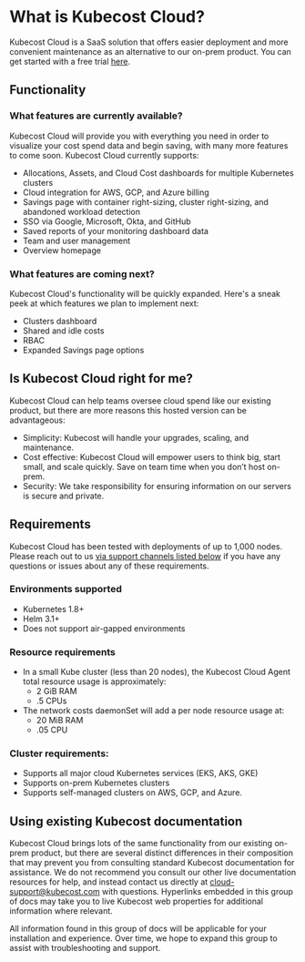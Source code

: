 # What is Kubecost Cloud?

Kubecost Cloud is a SaaS solution that offers easier deployment and more convenient maintenance as an alternative to our on-prem product. You can get started with a free trial [here](http://app.kubecost.com/signup).

## Functionality

### What features are currently available?

Kubecost Cloud will provide you with everything you need in order to visualize your cost spend data and begin saving, with many more features to come soon. Kubecost Cloud currently supports:

* Allocations, Assets, and Cloud Cost dashboards for multiple Kubernetes clusters
* Cloud integration for AWS, GCP, and Azure billing
* Savings page with container right-sizing, cluster right-sizing, and abandoned workload detection
* SSO via Google, Microsoft, Okta, and GitHub
* Saved reports of your monitoring dashboard data
* Team and user management
* Overview homepage

### What features are coming next?

Kubecost Cloud's functionality will be quickly expanded. Here's a sneak peek at which features we plan to implement next:

* Clusters dashboard
* Shared and idle costs
* RBAC
* Expanded Savings page options

## Is Kubecost Cloud right for me?

Kubecost Cloud can help teams oversee cloud spend like our existing product, but there are more reasons this hosted version can be advantageous:

* Simplicity: Kubecost will handle your upgrades, scaling, and maintenance.
* Cost effective: Kubecost Cloud will empower users to think big, start small, and scale quickly. Save on team time when you don’t host on-prem.
* Security: We take responsibility for ensuring information on our servers is secure and private.

## Requirements

Kubecost Cloud has been tested with deployments of up to 1,000 nodes. Please reach out to us [via support channels listed below](https://docs.google.com/document/d/1aC\_Xx4\_IHm392vCMcDVy6ereTSHB4IuPcqkuQRQackU/edit#heading=h.y90zj4a1kvu3) if you have any questions or issues about any of these requirements.&#x20;

### Environments supported

* Kubernetes 1.8+
* Helm 3.1+
* Does not support air-gapped environments

### Resource requirements

* In a small Kube cluster (less than 20 nodes), the Kubecost Cloud Agent total resource usage is approximately:
  * 2 GiB RAM
  * .5 CPUs
* The network costs daemonSet will add a per node resource usage at:
  * 20 MiB RAM
  * .05 CPU

### **Cluster requirements:**

* Supports all major cloud Kubernetes services (EKS, AKS, GKE)
* Supports on-prem Kubernetes clusters
* Supports self-managed clusters on AWS, GCP, and Azure.&#x20;

## Using existing Kubecost documentation

Kubecost Cloud brings lots of the same functionality from our existing on-prem product, but there are several distinct differences in their composition that may prevent you from consulting standard Kubecost documentation for assistance. We do not recommend you consult our other live documentation resources for help, and instead contact us directly at [cloud-support@kubecost.com](mailto:cloud-support@kubecost.com) with questions. Hyperlinks embedded in this group of docs may take you to live Kubecost web properties for additional information where relevant.

All information found in this group of docs will be applicable for your installation and experience. Over time, we hope to expand this group to assist with troubleshooting and support.
